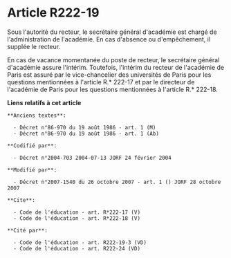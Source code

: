 # Article R222-19

Sous l'autorité du recteur, le secrétaire général d'académie est chargé de l'administration de l'académie. En cas d'absence
ou d'empêchement, il supplée le recteur.

En cas de vacance momentanée du poste de recteur, le secrétaire général d'académie assure l'intérim. Toutefois, l'intérim du
recteur de l'académie de Paris est assuré par le vice-chancelier des universités de Paris pour les questions mentionnées à
l'article R.* 222-17 et par le directeur de l'académie de Paris pour les questions mentionnées à l'article R.* 222-18.

**Liens relatifs à cet article**

	**Anciens textes**:

	  - Décret n°86-970 du 19 août 1986 - art. 1 (M)
	  - Décret n°86-970 du 19 août 1986 - art. 1 (Ab)

	**Codifié par**:

	  - Décret n°2004-703 2004-07-13 JORF 24 février 2004

	**Modifié par**:

	  - Décret n°2007-1540 du 26 octobre 2007 - art. 1 () JORF 28 octobre 2007

	**Cite**:

	  - Code de l'éducation - art. R*222-17 (V)
	  - Code de l'éducation - art. R*222-18 (V)

	**Cité par**:

	  - Code de l'éducation - art. R222-19-3 (VD)
	  - Code de l'éducation - art. R222-24 (VD)
